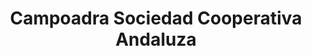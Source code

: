 ---
title: "Campoadra Sociedad Cooperativa Andaluza"
url: /la-curva/campoadra-sociedad-cooperativa-andaluza/
shop: Garten-Center
---